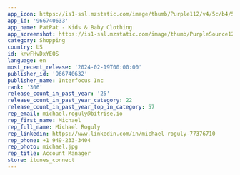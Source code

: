 ```yaml
---
app_icon: https://is1-ssl.mzstatic.com/image/thumb/Purple112/v4/5c/b4/5e/5cb45e49-e517-cba3-96e4-11c358956df3/AppIcon-1x_U007emarketing-0-6-0-0-85-220-0.png/1024x1024bb.png
app_id: '966740633'
app_name: PatPat - Kids & Baby Clothing
app_screenshot: https://is1-ssl.mzstatic.com/image/thumb/PurpleSource126/v4/6d/62/7f/6d627f66-2a6c-40be-1230-308398b70722/59f5a09b-1433-42c6-830a-7a5ad89fa803_IOS_1242x26888_1.png/1242x2688bb.png
category: Shopping
country: US
id: knwFHvDxYEQS
language: en
most_recent_release: '2024-02-19T00:00:00'
publisher_id: '966740632'
publisher_name: Interfocus Inc
rank: '306'
release_count_in_past_year: '25'
release_count_in_past_year_category: 22
release_count_in_past_year_top_in_category: 57
rep_email: michael.roguly@bitrise.io
rep_first_name: Michael
rep_full_name: Michael Roguly
rep_linkedin: https://www.linkedin.com/in/michael-roguly-77376710
rep_phone: +1 949-233-3404
rep_photo: michael.jpg
rep_title: Account Manager
store: itunes_connect
---
```


